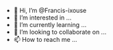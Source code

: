 - 👋 Hi, I’m @Francis-ixouse
- 👀 I’m interested in ...
- 🌱 I’m currently learning ...
- 💞️ I’m looking to collaborate on ...
- 📫 How to reach me ...

<!---
Francis-ixouse/Francis-ixouse is a ✨ special ✨ repository because its `README.md` (this file) appears on your GitHub profile.
You can click the Preview link to take a look at your changes.
--->
